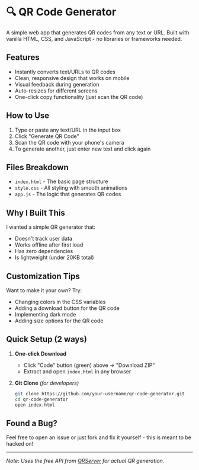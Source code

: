 # 🔍 QR Code Generator

A simple web app that generates QR codes from any text or URL. Built with vanilla HTML, CSS, and JavaScript - no libraries or frameworks needed.


## Features
- Instantly converts text/URLs to QR codes
- Clean, responsive design that works on mobile
- Visual feedback during generation
- Auto-resizes for different screens
- One-click copy functionality (just scan the QR code)

## How to Use
1. Type or paste any text/URL in the input box
2. Click "Generate QR Code"
3. Scan the QR code with your phone's camera
4. To generate another, just enter new text and click again

## Files Breakdown
- `index.html` - The basic page structure
- `style.css` - All styling with smooth animations
- `app.js` - The logic that generates QR codes

## Why I Built This
I wanted a simple QR generator that:
- Doesn't track user data
- Works offline after first load
- Has zero dependencies
- Is lightweight (under 20KB total)

## Customization Tips
Want to make it your own? Try:
- Changing colors in the CSS variables
- Adding a download button for the QR code
- Implementing dark mode
- Adding size options for the QR code

## Quick Setup (2 ways)

1. **One-click Download**  
   - Click "Code" button (green) above → "Download ZIP"
   - Extract and open `index.html` in any browser

2. **Git Clone** *(for developers)*  
   ```bash
   git clone https://github.com/your-username/qr-code-generator.git
   cd qr-code-generator
   open index.html

## Found a Bug?
Feel free to open an issue or just fork and fix it yourself - this is meant to be hacked on!

---

*Note: Uses the free API from [QRServer](https://goqr.me/api/) for actual QR generation.*


